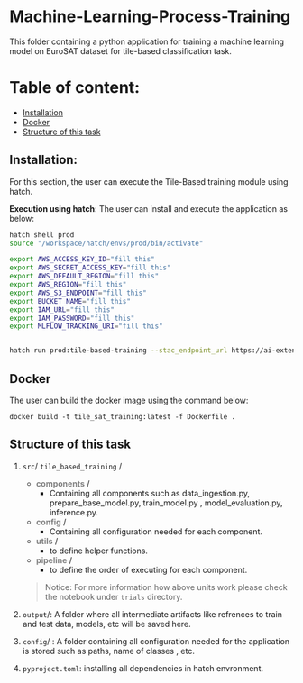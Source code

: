 # Machine-Learning-Process-Training
This folder containing a python application for training a machine learning model on EuroSAT dataset for tile-based classification task.

# Table of content:
- [Installation](#installation)
- [Docker](#docker)
- [Structure of this task](#structure-of-this-task)



## Installation:
For this section, the user can execute the Tile-Based training module using hatch.

**Execution using hatch**:
The user can install and execute the application as below:

```bash
hatch shell prod
source "/workspace/hatch/envs/prod/bin/activate"

export AWS_ACCESS_KEY_ID="fill this"
export AWS_SECRET_ACCESS_KEY="fill this" 
export AWS_DEFAULT_REGION="fill this"
export AWS_REGION="fill this"
export AWS_S3_ENDPOINT="fill this"
export BUCKET_NAME="fill this"
export IAM_URL="fill this" 
export IAM_PASSWORD="fill this" 
export MLFLOW_TRACKING_URI="fill this"


hatch run prod:tile-based-training --stac_endpoint_url https://ai-extensions-stac.terradue.com/collections/Euro_SAT --BATCH_SIZE 4 --CLASSES 10 --DECAY 0.1 --EPOCHS 10 --EPSILON 0.000001 --IMAGE_SIZE 64 --IMAGE_SIZE 64 --IMAGE_SIZE 13 --LEARNING_RATE 0.0001 --LOSS "categorical_crossentropy" --MEMENTUM 0.95 --OPTIMIZER "Adam" --REGULIZER "None" --SAMPLES_PER_CLASS 500 --enable_data_ingestion
```



## Docker

The user can build the docker image using the command below:
```
docker build -t tile_sat_training:latest -f Dockerfile .
```


## Structure of this task
1. `src`/ `tile_based_training` /
    - <span style="color:gray">**components**</span> /
        - Containing all components such as data_ingestion.py, prepare_base_model.py, train_model.py , model_evaluation.py, inference.py.
    - <span style="color:gray">**config**</span> /
        - Containing all configuration needed for each component.
    - <span style="color:gray">**utils**</span> /
        - to define helper functions.
    - <span style="color:gray">**pipeline**</span> /
        - to define the order of executing for each component.
    
    > Notice: For more information how above units work please check the notebook under `trials` directory.
2. `output`/: A folder where all intermediate artifacts like refrences to train and test data, models, etc will be saved here.
3. `config`/ : A folder containing all configuration needed for the application is stored such as paths, name of classes , etc. 
4. `pyproject.toml`: installing all dependencies in hatch envronment.

